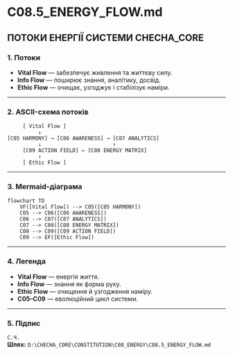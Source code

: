 # C08.5_ENERGY_FLOW.md
## ПОТОКИ ЕНЕРГІЇ СИСТЕМИ CHECHA_CORE

### 1. Потоки
- **Vital Flow** — забезпечує живлення та життєву силу.  
- **Info Flow** — поширює знання, аналітику, досвід.  
- **Ethic Flow** — очищає, узгоджує і стабілізує наміри.

---

### 2. ASCII-схема потоків
```
     [ Vital Flow ]
          ↓
[C05 HARMONY] → [C06 AWARENESS] → [C07 ANALYTICS]
          ↓                       ↑
     [C09 ACTION FIELD] ← [C08 ENERGY MATRIX]
          ↑
     [ Ethic Flow ]
```

---

### 3. Mermaid-діаграма
```mermaid
flowchart TD
    VF([Vital Flow]) --> C05([C05 HARMONY])
    C05 --> C06([C06 AWARENESS])
    C06 --> C07([C07 ANALYTICS])
    C07 --> C08([C08 ENERGY MATRIX])
    C08 --> C09([C09 ACTION FIELD])
    C09 --> EF([Ethic Flow])
```

---

### 4. Легенда
- **Vital Flow** — енергія життя.  
- **Info Flow** — знання як форма руху.  
- **Ethic Flow** — очищення й узгодження наміру.  
- **C05–C09** — еволюційний цикл системи.

---

### 5. Підпис
`С.Ч.`  
**Шлях:** `D:\CHECHA_CORE\CONSTITUTION\C08_ENERGY\C08.5_ENERGY_FLOW.md`

